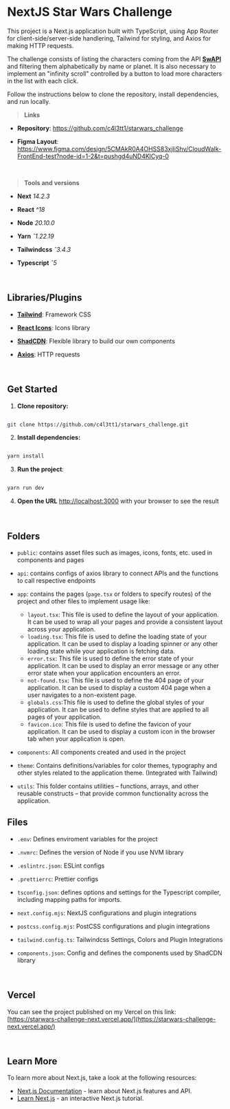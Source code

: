 # NextJS Star Wars Challenge

This project is a Next.js application built with TypeScript, using App Router for client-side/server-side handlering, Tailwind for styling, and Axios for making HTTP requests.

The challenge consists of listing the characters coming from the API [**SwAPI**](https://swapi.dev) and filtering them alphabetically by name or planet.
It is also necessary to implement an "infinity scroll" controlled by a button to load more characters in the list with each click.

Follow the instructions below to clone the repository, install dependencies, and run locally.

> **Links**

- **Repository**: https://github.com/c4l3tt1/starwars_challenge

- **Figma Layout**: https://www.figma.com/design/5CMAkR0A4OHSS83xjIiShv/CloudWalk-FrontEnd-test?node-id=1-2&t=pushgd4uND4KlCyq-0

<br  />

> **Tools and versions**

- **Next** _14.2.3_

- **React** _^18_

- **Node** _20.10.0_

- **Yarn** _ˆ1.22.19_

- **Tailwindcss** _ˆ3.4.3_

- **Typescript** _ˆ5_

<br  />

## Libraries/Plugins

- [**Tailwind**](https://tailwindcss.com/): Framework CSS

- [**React Icons**](https://react-icons.github.io/react-icons/): Icons library

- [**ShadCDN**](https://ui.shadcn.com/): Flexible library to build our own components

- [**Axios**](https://axios-http.com): HTTP requests

<br  />

## Get Started

1. **Clone repository:**

```bash

git clone https://github.com/c4l3tt1/starwars_challenge.git

```

2. **Install dependencies:**

```bash

yarn install

```

3. **Run the project**:

```bash

yarn run dev

```

4. **Open the URL** [http://localhost:3000](http://localhost:3000) with your browser to see the result

<br  />

## Folders

- `public`: contains asset files such as images, icons, fonts, etc. used in components and pages

- `api`: contains configs of axios library to connect APIs and the functions to call respective endpoints

- `app`: contains the pages (`page.tsx` or folders to specify routes) of the project and other files to implement usage like:

  - `layout.tsx`: This file is used to define the layout of your application. It can be used to wrap all your pages and provide a consistent layout across your application.
  - `loading.tsx`: This file is used to define the loading state of your application. It can be used to display a loading spinner or any other loading state while your application is fetching data.
  - `error.tsx`: This file is used to define the error state of your application. It can be used to display an error message or any other error state when your application encounters an error.
  - `not-found.tsx`: This file is used to define the 404 page of your application. It can be used to display a custom 404 page when a user navigates to a non-existent page.
  - `globals.css`:This file is used to define the global styles of your application. It can be used to define styles that are applied to all pages of your application.
  - `favicon.ico`: This file is used to define the favicon of your application. It can be used to display a custom icon in the browser tab when your application is open.

- `components`: All components created and used in the project

- `theme`: Contains definitions/variables for color themes, typography and other styles related to the application theme. (Integrated with Tailwind)
- `utils`: This folder contains utilities – functions, arrays, and other reusable constructs – that provide common functionality across the application.

## Files

- `.env`: Defines enviroment variables for the project

- `.nvmrc`: Defines the version of Node if you use NVM library

- `.eslintrc.json`: ESLint configs

- `.prettierrc`: Prettier configs

- `tsconfig.json`: defines options and settings for the Typescript compiler, including mapping paths for imports.

- `next.config.mjs`: NextJS configurations and plugin integrations

- `postcss.config.mjs`: PostCSS configurations and plugin integrations

- `tailwind.config.ts`: Tailwindcss Settings, Colors and Plugin Integrations

- `components.json`: Config and defines the components used by ShadCDN library

<br  />

## Vercel

You can see the project published on my Vercel on this link: [https://starwars-challenge-next.vercel.app/](https://starwars-challenge-next.vercel.app/)

<br  />

## Learn More

To learn more about Next.js, take a look at the following resources:

- [Next.js Documentation](https://nextjs.org/docs) - learn about Next.js features and API.
- [Learn Next.js](https://nextjs.org/learn) - an interactive Next.js tutorial.

